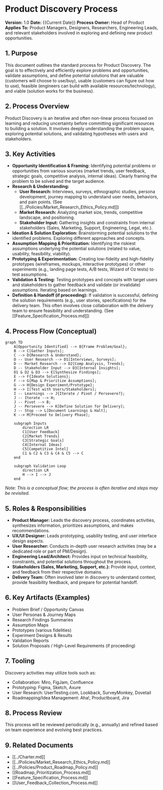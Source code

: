 # Product Discovery Process

**Version:** 1.0
**Date:** {{Current Date}}
**Process Owner:** Head of Product
**Applies To:** Product Managers, Designers, Researchers, Engineering Leads, and relevant stakeholders involved in exploring and defining new product opportunities.

## 1. Purpose

This document outlines the standard process for Product Discovery. The goal is to effectively and efficiently explore problems and opportunities, validate assumptions, and define potential solutions that are valuable (customers will choose to use/buy), usable (customers can figure out how to use), feasible (engineers can build with available resources/technology), and viable (solution works for the business).

## 2. Process Overview

Product Discovery is an iterative and often non-linear process focused on learning and reducing uncertainty before committing significant resources to building a solution. It involves deeply understanding the problem space, exploring potential solutions, and validating hypotheses with users and stakeholders.

## 3. Key Activities

*   **Opportunity Identification & Framing:** Identifying potential problems or opportunities from various sources (market trends, user feedback, strategic goals, competitive analysis, internal ideas). Clearly framing the problem to be solved and the target audience.
*   **Research & Understanding:**
    *   **User Research:** Interviews, surveys, ethnographic studies, persona development, journey mapping to understand user needs, behaviors, and pain points. (See [[../Policies/Market_Research_Ethics_Policy.md]])
    *   **Market Research:** Analyzing market size, trends, competitive landscape, and positioning.
    *   **Stakeholder Input:** Gathering insights and constraints from internal stakeholders (Sales, Marketing, Support, Engineering, Legal, etc.).
*   **Ideation & Solution Exploration:** Brainstorming potential solutions to the identified problems. Exploring different approaches and concepts.
*   **Assumption Mapping & Prioritization:** Identifying the riskiest assumptions underlying the potential solutions (related to value, usability, feasibility, viability).
*   **Prototyping & Experimentation:** Creating low-fidelity and high-fidelity prototypes (wireframes, mockups, interactive prototypes) or other experiments (e.g., landing page tests, A/B tests, Wizard of Oz tests) to test assumptions.
*   **Validation & Testing:** Testing prototypes and concepts with target users and stakeholders to gather feedback and validate (or invalidate) assumptions. Iterating based on learnings.
*   **Definition & Handoff (if proceeding):** If validation is successful, defining the solution requirements (e.g., user stories, specifications) for the delivery team. This often involves close collaboration with the delivery team to ensure feasibility and understanding. (See [[Feature_Specification_Process.md]])

## 4. Process Flow (Conceptual)

```mermaid
graph TD
    A[Opportunity Identified] --> B{Frame Problem/Goal};
    B --> C[Gather Inputs];
    C --> D{Research & Understand};
    D -- User Research --> D1[Interviews, Surveys];
    D -- Market Research --> D2[Comp Analysis, Trends];
    D -- Stakeholder Input --> D3[Internal Insights];
    D1 & D2 & D3 --> E[Synthesize Findings];
    E --> F{Ideate Solutions};
    F --> G[Map & Prioritize Assumptions];
    G --> H{Design Experiment/Prototype};
    H --> I[Test with Users/Stakeholders];
    I -- Learnings --> J{Iterate / Pivot / Persevere?};
    J -- Iterate --> H;
    J -- Pivot --> B;
    J -- Persevere --> K[Define Solution for Delivery];
    J -- Stop --> L[Document Learnings & Halt];
    K --> M[Proceed to Delivery Phase];

    subgraph Inputs
        direction LR
        C1[User Feedback]
        C2[Market Trends]
        C3[Strategic Goals]
        C4[Internal Ideas]
        C5[Competitive Intel]
        C1 & C2 & C3 & C4 & C5 --> C
    end

    subgraph Validation Loop
        direction LR
        H --> I --> J
    end

```
*Note: This is a conceptual flow; the process is often iterative and steps may be revisited.* 

## 5. Roles & Responsibilities

*   **Product Manager:** Leads the discovery process, coordinates activities, synthesizes information, prioritizes assumptions, and makes recommendations.
*   **UX/UI Designer:** Leads prototyping, usability testing, and user interface design aspects.
*   **User Researcher:** Conducts in-depth user research activities (may be a dedicated role or part of PM/Design).
*   **Engineering Lead/Architect:** Provides input on technical feasibility, constraints, and potential solutions throughout the process.
*   **Stakeholders (Sales, Marketing, Support, etc.):** Provide input, context, and feedback from their respective domains.
*   **Delivery Team:** Often involved later in discovery to understand context, provide feasibility feedback, and prepare for potential handoff.

## 6. Key Artifacts (Examples)

*   Problem Brief / Opportunity Canvas
*   User Personas & Journey Maps
*   Research Findings Summaries
*   Assumption Maps
*   Prototypes (various fidelities)
*   Experiment Designs & Results
*   Validation Reports
*   Solution Proposals / High-Level Requirements (if proceeding)

## 7. Tooling

Discovery activities may utilize tools such as:

*   Collaboration: Miro, FigJam, Confluence
*   Prototyping: Figma, Sketch, Axure
*   User Research: UserTesting.com, Lookback, SurveyMonkey, Dovetail
*   Roadmapping/Idea Management: Aha!, Productboard, Jira

## 8. Process Review

This process will be reviewed periodically (e.g., annually) and refined based on team experience and evolving best practices.

## 9. Related Documents

*   [[../Charter.md]]
*   [[../Policies/Market_Research_Ethics_Policy.md]]
*   [[../Policies/Product_Roadmap_Policy.md]]
*   [[Roadmap_Prioritization_Process.md]]
*   [[Feature_Specification_Process.md]]
*   [[User_Feedback_Collection_Process.md]] 